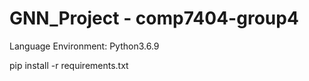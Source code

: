 # GNN_Project - comp7404-group4

Language Environment:
Python3.6.9

pip install -r requirements.txt

